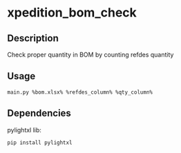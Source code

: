 # xpedition_bom_check

## Description
Check proper quantity in BOM by counting refdes quantity
## Usage
```
main.py %bom.xlsx% %refdes_column% %qty_column%
```
## Dependencies
pylightxl lib:
```
pip install pylightxl
```
